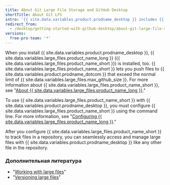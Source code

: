 ```yaml
---
title: About Git Large File Storage and GitHub Desktop
shortTitle: About Git LFS
intro: '{{ site.data.variables.product.prodname_desktop }} includes {{ site.data.variables.large_files.product_name_long }} for managing large files.'
redirect_from:
  - /desktop/getting-started-with-github-desktop/about-git-large-file-storage-and-github-desktop
versions:
  free-pro-team: '*'
---
```


When you install {{ site.data.variables.product.prodname_desktop }}, {{ site.data.variables.large_files.product_name_long }} ({{ site.data.variables.large_files.product_name_short }}) is installed, too. {{ site.data.variables.large_files.product_name_short }} lets you push files to {{ site.data.variables.product.prodname_dotcom }} that exceed the normal limit of {{ site.data.variables.large_files.max_github_size }}. For more information about {{ site.data.variables.large_files.product_name_short }}, see "[About {{ site.data.variables.large_files.product_name_long }}](/github/managing-large-files/about-git-large-file-storage)."

To use {{ site.data.variables.large_files.product_name_short }} with {{ site.data.variables.product.prodname_desktop }}, you must configure {{ site.data.variables.large_files.product_name_short }} using the command line. For more information, see "[Configuring {{ site.data.variables.large_files.product_name_long }}](/github/managing-large-files/configuring-git-large-file-storage)."

After you configure {{ site.data.variables.large_files.product_name_short }} to track files in a repository, you can seamlessly access and manage large files with {{ site.data.variables.product.prodname_desktop }} like any other file in the repository.

### Дополнительная литература
- "[Working with large files](/github/managing-large-files/working-with-large-files)"
- "[Versioning large files](/github/managing-large-files/versioning-large-files)"
